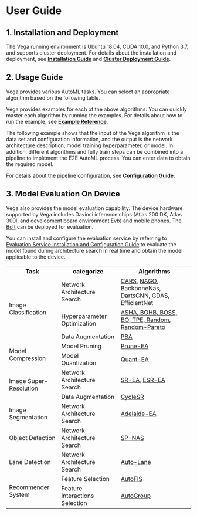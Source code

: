 # User Guide

## 1. Installation and Deployment

The Vega running environment is Ubuntu 18.04, CUDA 10.0, and Python 3.7, and supports cluster deployment. For details about the installation and deployment, see **[Installation Guide](./install.md)** and **[Cluster Deployment Guide](./deployment.md)**.

## 2. Usage Guide

Vega provides various AutoML tasks. You can select an appropriate algorithm based on the following table.

<table>
  <tr><th>Task</th><th>categorize</th><th>Algorithms</th></tr>
  <tr><td rowspan="3">Image Classification</td><td>Network Architecture Search</td><td><a href="../algorithms/cars.md">CARS</a>, <a href="../algorithms/nago.md">NAGO</a>, BackboneNas, DartsCNN, GDAS, EfficientNet</td></tr>
  <tr><td> Hyperparameter Optimization</td><td><a href="../algorithms/hpo.md">ASHA, BOHB, BOSS, BO, TPE, Random, Random-Pareto</a></td></tr>
  <tr><td>Data Augmentation</td><td><a href="../algorithms/pba.md">PBA</a></td></tr>
  <tr><td rowspan="2">Model Compression</td><td>Model Pruning</td><td><a href="../algorithms/prune_ea.md">Prune-EA</a></td></tr>
  <tr><td>Model Quantization</td><td><a href="../algorithms/quant_ea.md">Quant-EA</a></td></tr>
  <tr><td rowspan="2">Image Super-Resolution</td><td>Network Architecture Search</td><td><a href="../algorithms/sr_ea.md">SR-EA</a>, <a href="../algorithms/esr_ea.md">ESR-EA</a></td></tr>
  <tr><td>Data Augmentation</td><td><a href="../algorithms/cyclesr.md">CycleSR</a></td></tr>
  <tr><td>Image Segmentation</td><td>Network Architecture Search</td><td><a href="../algorithms/adelaide_ea.md">Adelaide-EA</a></td></tr>
  <tr><td>Object Detection</td><td>Network Architecture Search</td><td><a href="../algorithms/sp_nas.md">SP-NAS</a></td></tr>
  <tr><td>Lane Detection</td><td>Network Architecture Search</td><td><a href="../algorithms/auto_lane.md">Auto-Lane</a></td></tr>
  <tr><td rowspan="2">Recommender System</td><td>Feature Selection</td><td><a href="../algorithms/autofis.md">AutoFIS</a></td></tr>
  <tr><td>Feature Interactions Selection</td><td><a href="../algorithms/autogroup.md">AutoGroup</a></td></tr>

Vega provides examples for each of the above algorithms. You can quickly master each algorithm by running the examples. For details about how to run the example, see **[Example Reference](./examples.md)**.

The following example shows that the input of the Vega algorithm is the data set and configuration information, and the output is the network architecture description, model training hyperparameter, or model. In addition, different algorithms and fully train steps can be combined into a pipeline to implement the E2E AutoML process. You can enter data to obtain the required model.

For details about the pipeline configuration, see **[Configuration Guide](./config_reference.md)**.

## 3. Model Evaluation On Device

Vega also provides the model evaluation capability. The device hardware supported by Vega includes Davinci inference chips (Atlas 200 DK, Atlas 300I, and development board environment Evb) and mobile phones. The [Bolt](https://github.com/huawei-noah/bolt) can be deployed for evaluation.

You can install and configure the evaluation service by referring to [Evaluation Service Installation and Configuration Guide](./evaluate_service.md) to evaluate the model found during architecture search in real time and obtain the model applicable to the device.
